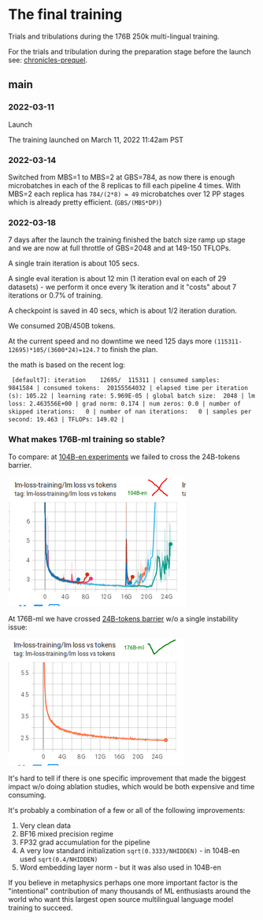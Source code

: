# The final training

Trials and tribulations during the 176B 250k multi-lingual training.

For the trials and tribulation during the preparation stage before the launch  see: [chronicles-prequel](chronicles-prequel.md).

## main



### 2022-03-11

Launch

The training launched on March 11, 2022 11:42am PST



### 2022-03-14

Switched from MBS=1 to MBS=2 at GBS=784, as now there is enough microbatches in each of the 8 replicas to fill each pipeline 4 times. With MBS=2 each replica has `784/(2*8) = 49` microbatches over 12 PP stages which is already pretty efficient. (`GBS/(MBS*DP)`)




### 2022-03-18

7 days after the launch the training finished the batch size ramp up stage and we are now at full throttle of GBS=2048 and at 149-150 TFLOPs.

A single train iteration is about 105 secs.

A single eval iteration is about 12 min (1 iteration eval on each of 29 datasets) - we perform it once every 1k iteration and it "costs" about 7 iterations or 0.7% of training.

A checkpoint is saved in 40 secs, which is about 1/2 iteration duration.

We consumed 20B/450B tokens.

At the current speed and no downtime we need 125 days more `(115311-12695)*105/(3600*24)=124.7` to finish the plan.

the math is based on the recent log:

```
 [default7]: iteration    12695/  115311 | consumed samples:      9841584 | consumed tokens:  20155564032 | elapsed time per iteration (s): 105.22 | learning rate: 5.969E-05 | global batch size:  2048 | lm loss: 2.463556E+00 | grad norm: 0.174 | num zeros: 0.0 | number of skipped iterations:   0 | number of nan iterations:   0 | samples per second: 19.463 | TFLOPs: 149.02 |
```


### What makes 176B-ml training so stable?

To compare: at [104B-en experiments](https://huggingface.co/bigscience/tr8b-104B-logs/tensorboard) we failed to cross the 24B-tokens barrier.

![104B-en-24B-tokens-fail](images/104B-en-24B-tokens-fail.png)

At 176B-ml we have crossed [24B-tokens barrier](https://huggingface.co/bigscience/tr11-176B-ml-logs/tensorboard#scalars&tagFilter=loss%20vs%20tokens&_smoothingWeight=0) w/o a single instability issue:

![176B-ml-24B-tokens-succeed](images/176B-ml-24B-tokens-succeed.png)

It's hard to tell if there is one specific improvement that made the biggest impact w/o doing ablation studies, which would be both expensive and time consuming.

It's probably a combination of a few or all of the following improvements:

1. Very clean data
2. BF16 mixed precision regime
3. FP32 grad accumulation for the pipeline
4. A very low standard initialization `sqrt(0.3333/NHIDDEN)` - in 104B-en used `sqrt(0.4/NHIDDEN)`
5. Word embedding layer norm - but it was also used in 104B-en

If you believe in metaphysics perhaps one more important factor is the "intentional" contribution of many thousands of ML enthusiasts around the world who want this largest open source multilingual language model training to succeed.
